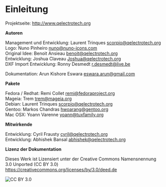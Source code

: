 # Einleitung

Projektseite:  http://www.qelectrotech.org

**Autoren**

Management und Entwicklung: Laurent Trinques scorpio@qelectrotech.org  
Logo: Nuno Pinheiro nuno@nuno-icons.com  
Original Idee: Benoit Ansieau benoit@qelectrotech.org  
Entwicklung: Joshua Claveau Joshua@qelectrotech.org  
DXF Import Entwicklung: Ronny Desmedt r.desmedt@live.be  

Dokumentation: Arun Kishore Eswara eswara.arun@gmail.com

**Pakete**

Fedora / Redhat: Remi Collet remi@fedoraproject.org  
Mageia: Trem trem@mageia.org  
Debian: Laurent Trinques scorpio@qelectrotech.org  
Gentoo: Markos Chandras hwoarang@gentoo.org  
Mac OSX: Yoann Varenne yoann@tuxfamily.org  

**Mitwirkende**	

Entwicklung: Cyril Frausty cyril@qelectrotech.org  
Entwicklung: Abhishek Bansal abhishek@qelectrotech.org

**Lizenz der Dokumentation**

Dieses Werk ist Lizensiert unter der Creative Commons Namensnennung 3.0 Unported (CC BY 3.0) https://creativecommons.org/licenses/by/3.0/deed.de  

![CC BY 3.0](http://download.tuxfamily.org/qet/joshua/html/graphics/license.png)
